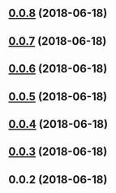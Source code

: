 <a name="0.0.8"></a>
## [0.0.8](https://github.com/vikramkalta/ngx-table/compare/v0.0.7...v0.0.8) (2018-06-18)



<a name="0.0.7"></a>
## [0.0.7](https://github.com/vikramkalta/ngx-table/compare/v0.0.6...v0.0.7) (2018-06-18)



<a name="0.0.6"></a>
## [0.0.6](https://github.com/vikramkalta/ngx-table/compare/v0.0.5...v0.0.6) (2018-06-18)



<a name="0.0.5"></a>
## [0.0.5](https://github.com/vikramkalta/ngx-table/compare/v0.0.4...v0.0.5) (2018-06-18)



<a name="0.0.4"></a>
## [0.0.4](https://github.com/vikramkalta/ngx-table/compare/v0.0.3...v0.0.4) (2018-06-18)



<a name="0.0.3"></a>
## [0.0.3](https://github.com/vikramkalta/ngx-table/compare/v0.0.2...v0.0.3) (2018-06-18)



<a name="0.0.2"></a>
## 0.0.2 (2018-06-18)



